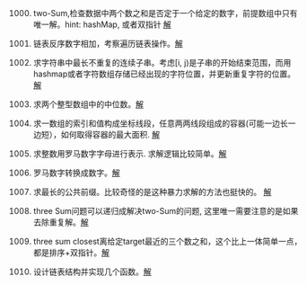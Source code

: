 

1000. two-Sum,检查数据中两个数之和是否定于一个给定的数字，前提数组中只有唯一解。hint: hashMap, 或者双指针 [解](./1000_two_sum/two_sum.go)
1001. 链表反序数字相加，考察遍历链表操作。[解](./1001_addTwoNum/main.go)
1002. 求字符串中最长不重复的连续子串。考虑[i, j)是子串的开始结束范围，而用hashmap或者字符数组存储已经出现的字符位置，并更新重复字符的位置。[解](./1002_longestSubString/main.go)
1003. 求两个整型数组中的中位数。[解](./1003_medianOfTwoArray/main.go)

1011. 求一数组的索引和值构成坐标线段，任意两两线段组成的容器(可能一边长一边短），如何取得容器的最大面积. [解](./1011_container_most_water/main.go)
1012. 求整数用罗马数字字母进行表示. 求解逻辑比较简单。[解](./1012_integer2roman)
1013. 罗马数字转换成数字。[解](./1013_roman2integer)
1014. 求最长的公共前缀。比较奇怪的是这种暴力求解的方法也挺快的。 [解](./1014_common_prefix)
1015. three Sum问题可以递归成解决two-Sum的问题, 这里唯一需要注意的是如果去除重复解。[解](./1015_three_sum/main.go)
1016. three sum closest离给定target最近的三个数之和，这个比上一体简单一点，都是排序+双指针。[解](./1016_three_sum_close/main.go)
1707. 设计链表结构并实现几个函数。[解](./1707_design_linked_list/single/singlyLinkedListBasic.go)
